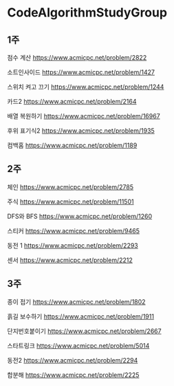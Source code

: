 # CodeAlgorithmStudyGroup

## 1주


점수 계산
https://www.acmicpc.net/problem/2822

소트인사이드
https://www.acmicpc.net/problem/1427

스위치 켜고 끄기
https://www.acmicpc.net/problem/1244

카드2
https://www.acmicpc.net/problem/2164

배열 복원하기
https://www.acmicpc.net/problem/16967

후위 표기식2
https://www.acmicpc.net/problem/1935

컴백홈
https://www.acmicpc.net/problem/1189

## 2주


체인
https://www.acmicpc.net/problem/2785

주식
https://www.acmicpc.net/problem/11501

DFS와 BFS
https://www.acmicpc.net/problem/1260

스티커
https://www.acmicpc.net/problem/9465

동전 1
https://www.acmicpc.net/problem/2293

센서
https://www.acmicpc.net/problem/2212

## 3주


종이 접기
https://www.acmicpc.net/problem/1802

흙길 보수하기
https://www.acmicpc.net/problem/1911

단지번호붙이기
https://www.acmicpc.net/problem/2667

스타트링크
https://www.acmicpc.net/problem/5014

동전2
https://www.acmicpc.net/problem/2294

합분해
https://www.acmicpc.net/problem/2225 
